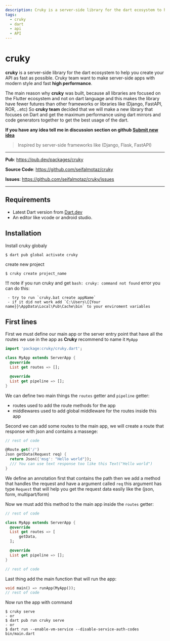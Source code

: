 ```yaml
---
description: Cruky is a server-side library for the dart ecosystem to help you create your API as fast as possible
tags:
  - cruky
  - dart
  - api
  - API
---
```


# __cruky__

__cruky__ is a server-side library for the dart ecosystem to help you create your API as fast as possible. Cruky team want to make server-side apps with modern style and fast __high performance__.

The main reason why __cruky__ was built, because all libraries are focused on the Flutter ecosystem and not on dart language
and this makes the library have fewer futures than other frameworks or libraries like (Django, FastAPI, ROR, ..etc)
So __cruky team__ decided that we will make a new library that focuses on Dart and get the maximum performance using dart mirrors and code generators together to get the best usage of the dart.

__If you have any idea tell me in discussion section on github <a href="https://github.com/seifalmotaz/cruky/discussions/new?category=ideas" target="_blank">Submit new idea</a>__

> Inspired by server-side frameworks like (Django, Flask, FastAPI)

---

**Pub**: <a href="https://pub.dev/packages/cruky" target="_blank">https://pub.dev/packages/cruky</a>

<!-- **Documentation**: <a href="https://seifalmotaz.github.io/cruky/" target="_blank">https://seifalmotaz.github.io/cruky/</a> -->

**Source Code**: <a href="https://github.com/seifalmotaz/cruky" target="_blank">https://github.com/seifalmotaz/cruky</a>

**Issues**: <a href="https://github.com/seifalmotaz/cruky/issues" target="_blank">https://github.com/seifalmotaz/cruky/issues</a>

---


## Requirements

- Latest Dart version from [Dart.dev](https://dart.dev/)
- An editor like vcode or android studio.

## Installation

Install cruky globaly
```console
$ dart pub global activate cruky
```

create new project
```console
$ cruky create project_name
```

!!! note
    if you run cruky and get `bash: cruky: command not found` error you can do this:

     - try to run `cruky.bat create appName`
     - if it did not work add `C:\Users\{{Your name}}\AppData\Local\Pub\Cache\bin` to your enviroment variables

## First lines

First we must define our main app or the server entry point that have all the routes we use in the app
as __Cruky__ recommend to name it `MyApp`


```dart title="bin/main.dart"
import 'package:cruky/cruky.dart';

class MyApp extends ServerApp {
  @override
  List get routes => [];

  @override
  List get pipeline => [];
}
```

We can define two main things the `routes` getter and `pipeline` getter:

- routes used to add the route methods for the app
- middlewares used to add global middleware for the routes inside this app

Second we can add some routes to the main app, we will create a route that response with json and contains a massege:

```dart title="bin/main.dart"
// rest of code

@Route.get('/')
Json getData(Request req) {
  return Json({'msg': "Hello world"});
  /// You can use text response too like this Text("Hello world")
}
```

We define an annotation first that contains the path then we add a method that handles the request and have a argument called `req` this argument has type `Request` that will help you get the request data easily like the (json, form, multipart/form)

Now we must add this method to the main app inside the `routes` getter:

```dart title="bin/main.dart"
// rest of code

class MyApp extends ServerApp {
  @override
  List get routes => [
      getData,
  ];

  @override
  List get pipeline => [];
}

// rest of code
```

Last thing add the main function that will run the app:

```dart title="bin/main.dart"
void main() => runApp(MyApp());
// rest of code
```

Now run the app with command
```console
$ cruky serve
- or
$ dart pub run cruky serve
- or
$ dart run --enable-vm-service --disable-service-auth-codes bin/main.dart
```